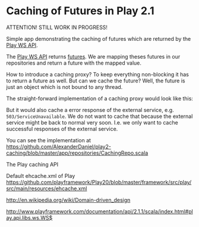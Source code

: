 # Caching of Futures in Play 2.1
ATTENTION! STILL WORK IN PROGRESS!

Simple app demonstrating the caching of futures which are returned by the [Play WS API](http://www.playframework.com/documentation/2.1.1/ScalaWS).

The [Play WS API](http://www.playframework.com/documentation/2.1.1/ScalaWS) returns [futures](http://www.scala-lang.org/api/current/index.html#scala.concurrent.Future).
We are mapping theses futures in our repositories and return a future with the mapped value.

How to introduce a caching proxy? To keep everything non-blocking it has to return a future as well.
But can we cache the future? Well, the future is just an object which is not bound to any thread.

The straight-forward implementation of a caching proxy would look like this:
<script src="https://gist.github.com/AlexanderDaniel/5628015.js"></script>

But it would also cache a error response of the external service, e.g. `503/ServiceUnavailable`. We do not want to cache
that because the external service might be back to normal very soon. I.e. we only want to cache successful
responses of the external service.

<script src="https://gist.github.com/AlexanderDaniel/5628079.js"></script>

You can see the implementation at https://github.com/AlexanderDaniel/play2-caching/blob/master/app/repositories/CachingRepo.scala

The Play caching API

Default ehcache.xml of Play
https://github.com/playframework/Play20/blob/master/framework/src/play/src/main/resources/ehcache.xml

http://en.wikipedia.org/wiki/Domain-driven_design

http://www.playframework.com/documentation/api/2.1.1/scala/index.html#play.api.libs.ws.WS$